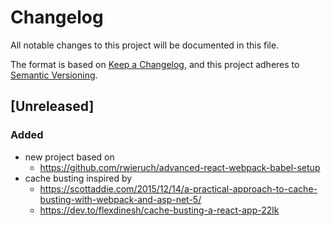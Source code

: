 # Changelog
All notable changes to this project will be documented in this file.

The format is based on [Keep a Changelog](https://keepachangelog.com/en/1.0.0/),
and this project adheres to [Semantic Versioning](https://semver.org/spec/v2.0.0.html).

## [Unreleased]
### Added
- new project based on
  - https://github.com/rwieruch/advanced-react-webpack-babel-setup
- cache busting inspired by
  - https://scottaddie.com/2015/12/14/a-practical-approach-to-cache-busting-with-webpack-and-asp-net-5/
  - https://dev.to/flexdinesh/cache-busting-a-react-app-22lk
